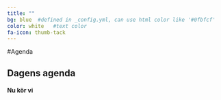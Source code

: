 ```yaml
---
title: ""
bg: blue  #defined in _config.yml, can use html color like '#0fbfcf'
color: white   #text color
fa-icon: thumb-tack
---
```


#Agenda

## Dagens agenda

#### Nu kör vi